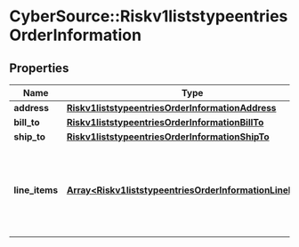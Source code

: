 # CyberSource::Riskv1liststypeentriesOrderInformation

## Properties
Name | Type | Description | Notes
------------ | ------------- | ------------- | -------------
**address** | [**Riskv1liststypeentriesOrderInformationAddress**](Riskv1liststypeentriesOrderInformationAddress.md) |  | [optional] 
**bill_to** | [**Riskv1liststypeentriesOrderInformationBillTo**](Riskv1liststypeentriesOrderInformationBillTo.md) |  | [optional] 
**ship_to** | [**Riskv1liststypeentriesOrderInformationShipTo**](Riskv1liststypeentriesOrderInformationShipTo.md) |  | [optional] 
**line_items** | [**Array&lt;Riskv1liststypeentriesOrderInformationLineItems&gt;**](Riskv1liststypeentriesOrderInformationLineItems.md) | This array contains detailed information about individual products in the order. | [optional] 



